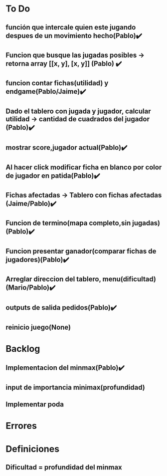 # To Do
## función que intercale quien este jugando despues de un movimiento hecho(Pablo):heavy_check_mark:
## Funcion que busque las jugadas posibles -> retorna array [[x, y], [x, y]] (Pablo) :heavy_check_mark:
## funcion contar fichas(utilidad) y endgame(Pablo/Jaime):heavy_check_mark:
## Dado el tablero con jugada y jugador, calcular utilidad -> cantidad de cuadrados del jugador (Pablo):heavy_check_mark:
##  mostrar score,jugador actual(Pablo):heavy_check_mark:
## Al hacer click modificar ficha en blanco por color de jugador en patida(Pablo):heavy_check_mark:
## Fichas afectadas -> Tablero con fichas afectadas (Jaime/Pablo):heavy_check_mark:
## Funcion de termino(mapa completo,sin jugadas)(Pablo):heavy_check_mark:
## Funcion presentar ganador(comparar fichas de jugadores)(Pablo):heavy_check_mark:
## Arreglar direccion del tablero, menu(dificultad) (Mario/Pablo):heavy_check_mark:
## outputs de salida pedidos(Pablo):heavy_check_mark:
## reinicio juego(None)
# Backlog
## Implementacion del minmax(Pablo):heavy_check_mark:
## input de importancia minimax(profundidad)
## Implementar poda

# Errores


# Definiciones
## Dificultad = profundidad del minmax


